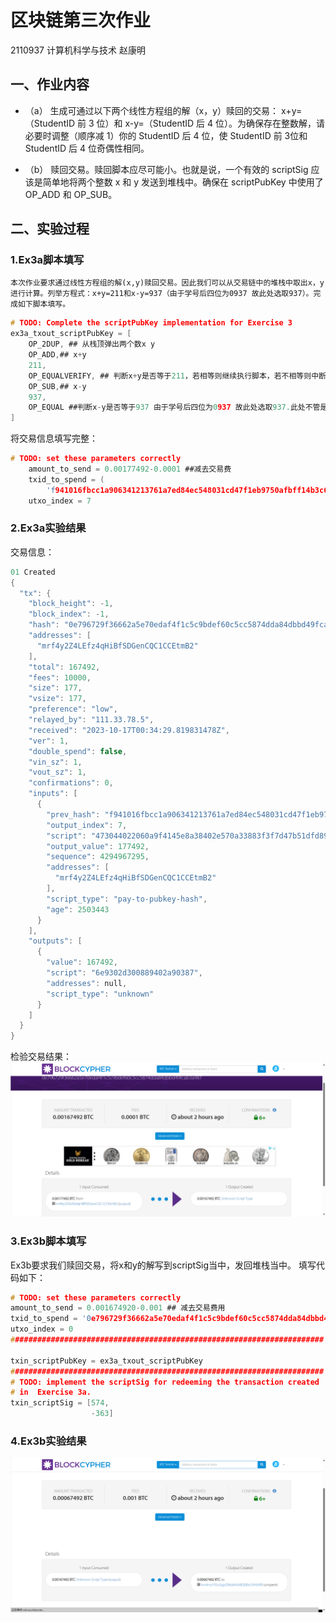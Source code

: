 # 区块链第三次作业
2110937 计算机科学与技术 赵康明
## 一、作业内容
- （a） 生成可通过以下两个线性方程组的解（x，y）赎回的交易：
x+y=（StudentID 前 3 位）和 x-y=（StudentID 后 4 位）。为确保存在整数解，请必要时调整（顺序减 1）你的 StudentID 后 4 位，使 StudentID 前 3位和 StudentID 后 4 位奇偶性相同。

- （b） 赎回交易。赎回脚本应尽可能小。也就是说，一个有效的 scriptSig 应该是简单地将两个整数 x 和 y 发送到堆栈中。确保在 scriptPubKey 中使用了 OP_ADD 和 OP_SUB。

## 二、实验过程
### 1.Ex3a脚本填写
    本次作业要求通过线性方程组的解(x,y)赎回交易。因此我们可以从交易链中的堆栈中取出x，y进行计算。列举方程式：x+y=211和x-y=937（由于学号后四位为0937 故此处选取937）。完成如下脚本填写。
```c
# TODO: Complete the scriptPubKey implementation for Exercise 3
ex3a_txout_scriptPubKey = [
    OP_2DUP, ## 从栈顶弹出两个数x y
    OP_ADD,## x+y
    211,
    OP_EQUALVERIFY, ## 判断x+y是否等于211，若相等则继续执行脚本，若不相等则中断脚本执行
    OP_SUB,## x-y
    937,
    OP_EQUAL ##判断x-y是否等于937 由于学号后四位为0937 故此处选取937.此处不管是否相等均会继续执行脚本
]
```
将交易信息填写完整：
```c
# TODO: set these parameters correctly
    amount_to_send = 0.00177492-0.0001 ##减去交易费
    txid_to_spend = (
        'f941016fbcc1a906341213761a7ed84ec548031cd47f1eb9750afbff14b3c678')
    utxo_index = 7
```
### 2.Ex3a实验结果
交易信息：
```c
01 Created
{
  "tx": {
    "block_height": -1,
    "block_index": -1,
    "hash": "0e796729f36662a5e70edaf4f1c5c9bdef60c5cc5874dda84dbbd49fcab3a987",
    "addresses": [
      "mrf4y2Z4LEfz4qHiBfSDGenCQC1CCEtmB2"
    ],
    "total": 167492,
    "fees": 10000,
    "size": 177,
    "vsize": 177,
    "preference": "low",
    "relayed_by": "111.33.78.5",
    "received": "2023-10-17T00:34:29.819831478Z",
    "ver": 1,
    "double_spend": false,
    "vin_sz": 1,
    "vout_sz": 1,
    "confirmations": 0,
    "inputs": [
      {
        "prev_hash": "f941016fbcc1a906341213761a7ed84ec548031cd47f1eb9750afbff14b3c678",
        "output_index": 7,
        "script": "473044022060a9f4145e8a38402e570a33883f3f7d47b51dfd89fa3db7fa1c87b9d1863cdd022007878dc29f95fc6db94bd3b976d07784c7f76e8c55f7dfea2442478956e165f5012103ab8d6e4c77f782988832aad0b786447cd1253d2d09d22c0483f9513e18272c22",
        "output_value": 177492,
        "sequence": 4294967295,
        "addresses": [
          "mrf4y2Z4LEfz4qHiBfSDGenCQC1CCEtmB2"
        ],
        "script_type": "pay-to-pubkey-hash",
        "age": 2503443
      }
    ],
    "outputs": [
      {
        "value": 167492,
        "script": "6e9302d300889402a90387",
        "addresses": null,
        "script_type": "unknown"
      }
    ]
  }
}
```
检验交易结果：
![Alt text](Ex3_results.png)
### 3.Ex3b脚本填写

Ex3b要求我们赎回交易，将x和y的解写到scriptSig当中，发回堆栈当中。
填写代码如下：
```c
# TODO: set these parameters correctly
amount_to_send = 0.001674920-0.001 ## 减去交易费用
txid_to_spend = '0e796729f36662a5e70edaf4f1c5c9bdef60c5cc5874dda84dbbd49fcab3a987'
utxo_index = 0
######################################################################

txin_scriptPubKey = ex3a_txout_scriptPubKey
######################################################################
# TODO: implement the scriptSig for redeeming the transaction created
# in  Exercise 3a.
txin_scriptSig = [574,
                  -363]
```
### 4.Ex3b实验结果
![Alt text](Ex3b_results.png)
